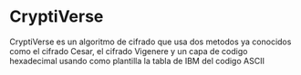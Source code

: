 # CryptiVerse
CryptiVerse es un algoritmo de cifrado que usa dos metodos ya conocidos como el cifrado Cesar, el cifrado Vigenere y un capa de codigo hexadecimal usando como plantilla la tabla de IBM del codigo ASCII 
